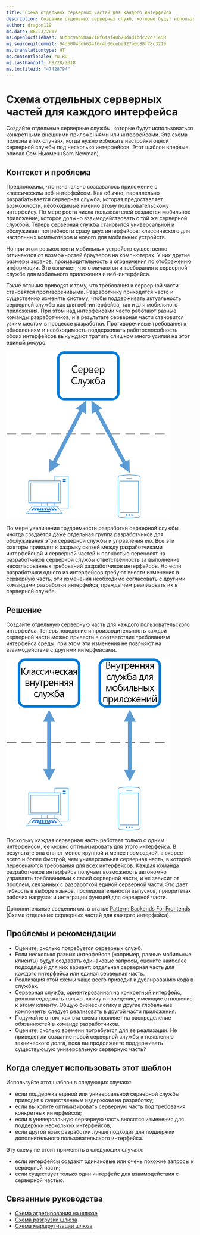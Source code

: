 ```yaml
---
title: Схема отдельных серверных частей для каждого интерфейса
description: Создание отдельных серверных служб, которые будут использоваться конкретными внешними приложениями или интерфейсами.
author: dragon119
ms.date: 06/23/2017
ms.openlocfilehash: a0dbc9ab58aa218f6faf40b70dad1bdc22d71458
ms.sourcegitcommit: 94d50043db63416c4d00cebe927a0c88f78c3219
ms.translationtype: HT
ms.contentlocale: ru-RU
ms.lasthandoff: 09/28/2018
ms.locfileid: "47428794"
---
```

# <a name="backends-for-frontends-pattern"></a>Схема отдельных серверных частей для каждого интерфейса

Создайте отдельные серверные службы, которые будут использоваться конкретными внешними приложениями или интерфейсами. Эта схема полезна в тех случаях, когда нужно избежать настройки одной серверной службы под несколько интерфейсов. Этот шаблон впервые описал Сэм Ньюмен (Sam Newman).

## <a name="context-and-problem"></a>Контекст и проблема

Предположим, что изначально создавалось приложение с классическим веб-интерфейсом. Как обычно, параллельно разрабатывается серверная служба, которая предоставляет возможности, необходимые именно этому пользовательскому интерфейсу. По мере роста числа пользователей создается мобильное приложение, которое должно взаимодействовать с той же серверной службой. Теперь серверная служба становится универсальной и обслуживает потребности сразу двух интерфейсов: классического для настольных компьютеров и нового для мобильных устройств.

Но при этом возможности мобильных устройств существенно отличаются от возможностей браузеров на компьютерах. У них другие размеры экранов, производительность и ограничения по отображению информации. Это означает, что отличаются и требования к серверной службе для мобильного приложения и веб-интерфейса. 

Такие отличия приводят к тому, что требования к серверной части становятся противоречивыми. Разработчику приходится часто и существенно изменять систему, чтобы поддерживать актуальность серверной службы как для веб-интерфейса, так и для мобильного приложения. При этом над интерфейсами часто работают разные команды разработчиков, и в результате серверная части становится узким местом в процессе разработки. Противоречивые требования к обновлениям и необходимость поддерживать работоспособность обоих интерфейсов вынуждают тратить слишком много усилий на этот единый ресурс.

![](./_images/backend-for-frontend.png) 

По мере увеличения трудоемкости разработки серверной службы иногда создается даже отдельная группа разработчиков для обслуживания этой серверной службы и управления ею. Все эти факторы приводят к разрыву связей между разработчиками интерфейсной и серверной частей и полностью переносят на разработчиков серверной службы ответственность за выполнение несогласованных требований разработчиков интерфейсов. Но если разработчики одного из интерфейсов требуют внести изменения в серверную часть, эти изменения необходимо согласовать с другими командами разработки интерфейса, прежде чем реализовать их в серверной службе. 

## <a name="solution"></a>Решение

Создайте отдельную серверную часть для каждого пользовательского интерфейса. Теперь поведение и производительность каждой серверной части можно привести в соответствие требованиям интерфейса среды, при этом эти изменения не повлияют на взаимодействие с другими интерфейсами.

![](./_images/backend-for-frontend-example.png) 

Поскольку каждая серверная часть работает только с одним интерфейсом, ее можно оптимизировать для этого интерфейса. В результате она станет менее крупной и менее громоздкой, а скорее всего и более быстрой, чем универсальная серверная часть, в которой пересекаются требования для всех интерфейсов. Каждая команда разработчиков интерфейса получает возможность автономно управлять требованиями к своей серверной части, и не зависит от проблем, связанных с разработкой единой серверной части. Это дает гибкость в выборе языков, последовательности выпусков, приоритетах рабочих нагрузок и интеграции функций для серверной части.

Дополнительные сведения см. в статье [Pattern: Backends For Frontends](https://samnewman.io/patterns/architectural/bff/) (Схема отдельных серверных частей для каждого интерфейса).

## <a name="issues-and-considerations"></a>Проблемы и рекомендации

- Оцените, сколько потребуется серверных служб.
- Если несколько разных интерфейсов (например, разные мобильные клиенты) будут создавать одинаковые запросы, оцените наиболее подходящий для них вариант: отдельная серверная часть для каждого интерфейса или единая серверная часть.
- Реализация этой схемы чаще всего приводит к дублированию кода в службах.
- Серверная служба, ориентированная на конкретный интерфейс, должна содержать только логику и поведение, имеющие отношение к этому клиенту. Общую бизнес-логику и другие глобальные компоненты следует реализовать в другой части приложения.
- Подумайте о том, как эта схема повлияет на распределение обязанностей в команде разработчиков.
- Оцените, сколько времени потребуется для ее реализации. Не приведет ли создание новой серверной службы к появлению технического долга, пока вы продолжаете поддерживать существующую универсальную серверную часть?

## <a name="when-to-use-this-pattern"></a>Когда следует использовать этот шаблон

Используйте этот шаблон в следующих случаях:

- если поддержка единой или универсальной серверной службы приводит к существенным издержкам на разработку;
- если вы хотите оптимизировать серверную часть под требования конкретных интерфейсов;
- если в универсальную серверную часть вносятся изменения для поддержки нескольких интерфейсов;
- если другой язык разработки лучше подходит для поддержки дополнительного пользовательского интерфейса.

Эту схему не стоит применять в следующих случаях:

- если интерфейсы создают одинаковые или очень похожие запросы к серверной части;
- если существует только один интерфейс для взаимодействия с серверной частью.

## <a name="related-guidance"></a>Связанные руководства

- [Схема агрегирования на шлюзе](./gateway-aggregation.md)
- [Схема разгрузки шлюза](./gateway-offloading.md)
- [Схема маршрутизации шлюза](./gateway-routing.md)


